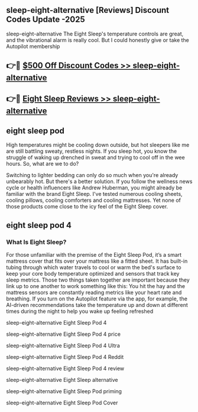 ## sleep-eight-alternative [Reviews​] Discount Codes Update -2025

sleep-eight-alternative The Eight Sleep's temperature controls are great, and the vibrational alarm is really cool. But I could honestly give or take the Autopilot membership

## 👉🔴 [$500 Off Discount Codes >> sleep-eight-alternative](http://download.freeplayer.one?title=sleep-eight-alternative&ref=18-ES)

## 👉🔴 [Eight Sleep Reviews >> sleep-eight-alternative](http://download.freeplayer.one?title=sleep-eight-alternative&ref=18-ES)

## eight sleep pod

High temperatures might be cooling down outside, but hot sleepers like me are still battling sweaty, restless nights. If you sleep hot, you know the struggle of waking up drenched in sweat and trying to cool off in the wee hours. So, what are we to do?

Switching to lighter bedding can only do so much when you're already unbearably hot. But there's a better solution. If you follow the wellness news cycle or health influencers like Andrew Huberman, you might already be familiar with the brand Eight Sleep. I've tested numerous cooling sheets, cooling pillows, cooling comforters and cooling mattresses. Yet none of those products come close to the icy feel of the Eight Sleep cover.

## eight sleep pod 4

### What Is Eight Sleep?

For those unfamiliar with the premise of the Eight Sleep Pod, it’s a smart mattress cover that fits over your mattress like a fitted sheet. It has built-in tubing through which water travels to cool or warm the bed's surface to keep your core body temperature optimized and sensors that track key sleep metrics. Those two things taken together are important because they link up to one another to work something like this: You hit the hay and the mattress sensors are constantly reading metrics like your heart rate and breathing. If you turn on the Autopilot feature via the app, for example, the AI-driven recommendations take the temperature up and down at different times during the night to help you wake up feeling refreshed

sleep-eight-alternative Eight Sleep Pod 4

sleep-eight-alternative Eight Sleep Pod 4 price

sleep-eight-alternative Eight Sleep Pod 4 Ultra

sleep-eight-alternative Eight Sleep Pod 4 Reddit

sleep-eight-alternative Eight Sleep Pod 4 review

sleep-eight-alternative Eight Sleep alternative

sleep-eight-alternative Eight Sleep Pod priming

sleep-eight-alternative Eight Sleep Pod Cover